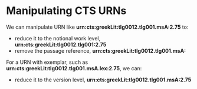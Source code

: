 

# Manipulating CTS URNs #

We can manipulate URN like <strong concordion:set="#point">urn:cts:greekLit:tlg0012.tlg001.msA:2.75</strong> to:

- reduce it to the notional work level,   <strong concordion:assertEquals="reduceToWork(#point)">urn:cts:greekLit:tlg0012.tlg001:2.75</strong>
- remove the passage reference, <strong concordion:assertEquals="urnWithoutPassage(#point)">urn:cts:greekLit:tlg0012.tlg001.msA:</strong>


For a URN with exemplar, such as  <strong concordion:set="#exemplar">urn:cts:greekLit:tlg0012.tlg001.msA.lex:2.75</strong>, we can:

- reduce it to the version level,   <strong concordion:assertEquals="reduceToVersion(#exemplar)">urn:cts:greekLit:tlg0012.tlg001.msA:2.75</strong>

